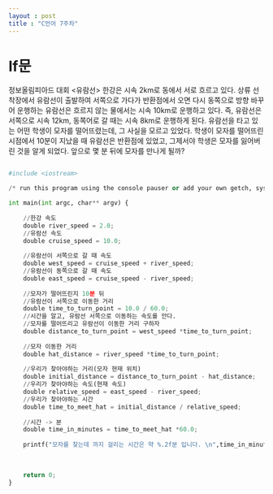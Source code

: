 ```yaml
---
layout : post
title : "C언어 7주차"
---
```


# If문

정보올림피아드 대회
<유람선>
한강은 시속 2km로 동에서 서로 흐르고 있다.
상류 선착장에서 유람선이 출발하여 서쪽으로 가다가 반환점에서 오면 다시 동쪽으로 방향 바꾸어 운행하는 유람선은 흐르지 않는 물에서는 시속 10km로 운행하고 있다.
즉, 유람선은 서쪽으로 시속 12km, 동쪽어로 갈 때는 시속 8km로 운행하게 된다.
유람선을 타고 있는 어떤 학생이 모자를 떨어뜨렸는데, 그 사실을 모르고 있었다.
학생이 모자를 떨어뜨린 시점에서  10분이 지났을 때 유람선은 반환점에 있었고, 그제서야 학생은 모자를 잃어버린 것을 알게 되었다.
앞으로 몇 분 뒤에 모자를 만나게 될까?

```python 

#include <iostream>

/* run this program using the console pauser or add your own getch, system("pause") or input loop */

int main(int argc, char** argv) {
	
	//한강 속도
	double river_speed = 2.0;
	//유람선 속도
	double cruise_speed = 10.0;
	
	//유람선이 서쪽으로 갈 때 속도
	double west_speed = cruise_speed + river_speed;
	//유람선이 동쪽으로 갈 때 속도
	double east_speed = cruise_speed - river_speed;
	
	//모자가 떨어뜨린지 10분 뒤
	//유람선이 서쪽으로 이동한 거리
	double time_to_turn_point = 10.0 / 60.0;
	//시간을 알고, 유람선 서쪽으로 이동하는 속도를 안다.
	//모자를 떨어뜨리고 유람선이 이동한 거리 구하자
	double distance_to_turn_point = west_speed *time_to_turn_point;
	
	//모자 이동한 거리 
	double hat_distance = river_speed *time_to_turn_point;
	
	//우리가 찾아야하는 거리(모자 현재 위치) 
	double initial_distance = distance_to_turn_point - hat_distance;
	//우리가 찾아야하는 속도(현재 속도) 
	double relative_speed = east_speed - river_speed;
	//우리가 찾아야하는 시간
	double time_to_meet_hat = initial_distance / relative_speed;
	
	//시간 -> 분
	double time_in_minutes = time_to_meet_hat *60.0;
	
	printf("모자를 찾는데 까지 걸리는 시간은 약 %.2f분 입니다. \n",time_in_minutes); 
	
	
	
	return 0;
}
```
